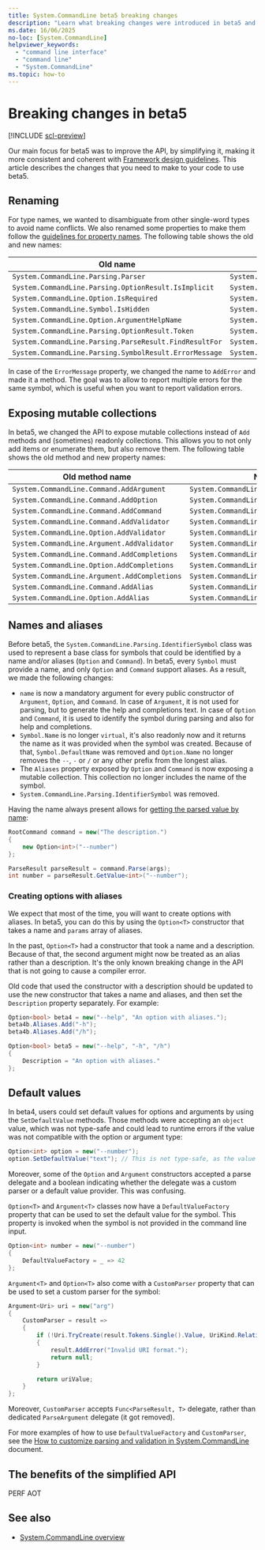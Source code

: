 ```yaml
---
title: System.CommandLine beta5 breaking changes
description: "Learn what breaking changes were introduced in beta5 and why."
ms.date: 16/06/2025
no-loc: [System.CommandLine]
helpviewer_keywords:
  - "command line interface"
  - "command line"
  - "System.CommandLine"
ms.topic: how-to
---
```


# Breaking changes in beta5

[!INCLUDE [scl-preview](../../../includes/scl-preview.md)]

Our main focus for beta5 was to improve the API, by simplifying it, making it more consistent and coherent with [Framework design guidelines](../design-guidelines/index.md). This article describes the changes that you need to make to your code to use beta5.

## Renaming

For type names, we wanted to disambiguate from other single-word types to avoid name conflicts. We also renamed some properties to make them follow the [guidelines for property names](../design-guidelines/names-of-type-members.md#names-of-properties). The following table shows the old and new names:

| Old name                                                    | New name                                                       |
|-------------------------------------------------------------|----------------------------------------------------------------|
| `System.CommandLine.Parsing.Parser`                      | `System.CommandLine.Parsing.CommandLineParser`             |
| `System.CommandLine.Parsing.OptionResult.IsImplicit`    | `System.CommandLine.Parsing.OptionResult.Implicit`         |
| `System.CommandLine.Option.IsRequired`                   | `System.CommandLine.Option.Required`                        |
| `System.CommandLine.Symbol.IsHidden`                     | `System.CommandLine.Symbol.Hidden`                          |
| `System.CommandLine.Option.ArgumentHelpName`            | `System.CommandLine.Option.HelpName`                        |
| `System.CommandLine.Parsing.OptionResult.Token`         | `System.CommandLine.Parsing.OptionResult.IdentifierToken` |
| `System.CommandLine.Parsing.ParseResult.FindResultFor` | `System.CommandLine.Parsing.ParseResult.GetResult`         |
| `System.CommandLine.Parsing.SymbolResult.ErrorMessage` | `System.CommandLine.Parsing.SymbolResult.AddError`         |

In case of the `ErrorMessage` property, we changed the name to `AddError` and made it a method. The goal was to allow to report multiple errors for the same symbol, which is useful when you want to report validation errors.

## Exposing mutable collections

In beta5, we changed the API to expose mutable collections instead of `Add` methods and (sometimes) readonly collections. This allows you to not only add items or enumerate them, but also remove them. The following table shows the old method and new property names:

| Old method name                                             | New property                                                   |
|-------------------------------------------------------------|----------------------------------------------------------------|
| `System.CommandLine.Command.AddArgument`                | `System.CommandLine.Command.Arguments`             |
| `System.CommandLine.Command.AddOption`                  | `System.CommandLine.Command.Options`             |
| `System.CommandLine.Command.AddCommand`                 | `System.CommandLine.Command.Subcommands`             |
| `System.CommandLine.Command.AddValidator`               | `System.CommandLine.Command.Validators`             |
| `System.CommandLine.Option.AddValidator`                | `System.CommandLine.Option.Validators`             |
| `System.CommandLine.Argument.AddValidator`              | `System.CommandLine.Argument.Validators`             |
| `System.CommandLine.Command.AddCompletions`             | `System.CommandLine.Command.CompletionSources`             |
| `System.CommandLine.Option.AddCompletions`              | `System.CommandLine.Option.CompletionSources`             |
| `System.CommandLine.Argument.AddCompletions`            | `System.CommandLine.Argument.CompletionSources`             |
| `System.CommandLine.Command.AddAlias`                   | `System.CommandLine.Command.Aliases`             |
| `System.CommandLine.Option.AddAlias`                    | `System.CommandLine.Option.Aliases`             |

## Names and aliases

Before beta5, the `System.CommandLine.Parsing.IdentifierSymbol` class was used to represent a base class for symbols that could be identified by a name and/or aliases (`Option` and `Command`). In beta5, every `Symbol` must provide a name, and only `Option` and `Command` support aliases. As a result, we made the following changes:

- `name` is now a mandatory argument for every public constructor of `Argument`, `Option`, and `Command`. In case of `Argument`, it is not used for parsing, but to generate the help and completions text. In case of `Option` and `Command`, it is used to identify the symbol during parsing and also for help and completions.
- `Symbol.Name` is no longer `virtual`, it's also readonly now and it returns the name as it was provided when the symbol was created. Because of that, `Symbol.DefaultName` was removed and `Option.Name` no longer removes the `--`, `-` or `/` or any other prefix from the longest alias.
- The `Aliases` property exposed by `Option` and `Command` is now exposing a mutable collection. This collection no longer includes the name of the symbol.
- `System.CommandLine.Parsing.IdentifierSymbol` was removed.

Having the name always present allows for [getting the parsed value by name](parse-and-invoke.md#getvalue):

```csharp
RootCommand command = new("The description.")
{
    new Option<int>("--number")
};

ParseResult parseResult = command.Parse(args);
int number = parseResult.GetValue<int>("--number");
```

### Creating options with aliases

We expect that most of the time, you will want to create options with aliases. In beta5, you can do this by using the `Option<T>` constructor that takes a name and `params` array of aliases.

In the past, `Option<T>` had a constructor that took a name and a description. Because of that, the second argument might now be treated as an alias rather than a description. It's the only known breaking change in the API that is not going to cause a compiler error.

Old code that used the constructor with a description should be updated to use the new constructor that takes a name and aliases, and then set the `Description` property separately. For example:

```csharp
Option<bool> beta4 = new("--help", "An option with aliases.");
beta4b.Aliases.Add("-h");
beta4b.Aliases.Add("/h");

Option<bool> beta5 = new("--help", "-h", "/h")
{
    Description = "An option with aliases."
};
```

## Default values

In beta4, users could set default values for options and arguments by using the `SetDefaultValue` methods. Those methods were accepting an `object` value, which was not type-safe and could lead to runtime errors if the value was not compatible with the option or argument type:

```csharp
Option<int> option = new("--number");
option.SetDefaultValue("text"); // This is not type-safe, as the value is a string, not an int.
```

Moreover, some of the `Option` and `Argument` constructors accepted a parse delegate and a boolean indicating whether the delegate was a custom parser or a default value provider. This was confusing.

`Option<T>` and `Argument<T>` classes now have a `DefaultValueFactory` property that can be used to set the default value for the symbol. This property is invoked when the symbol is not provided in the command line input.

```csharp
Option<int> number = new("--number")
{
    DefaultValueFactory = _ => 42
};
```

`Argument<T>` and `Option<T>` also come with a `CustomParser` property that can be used to set a custom parser for the symbol:

```csharp
Argument<Uri> uri = new("arg")
{
    CustomParser = result =>
    {
        if (!Uri.TryCreate(result.Tokens.Single().Value, UriKind.RelativeOrAbsolute, out var uriValue))
        {
            result.AddError("Invalid URI format.");
            return null;
        }

        return uriValue;
    }
};
```

Moreover, `CustomParser` accepts  `Func<ParseResult, T>` delegate, rather than dedicated `ParseArgument` delegate (it got removed).

For more examples of how to use `DefaultValueFactory` and `CustomParser`, see the [How to customize parsing and validation in System.CommandLine](parsing-and-validation.md) document.

## The benefits of the simplified API

PERF
AOT

## See also

- [System.CommandLine overview](index.md)
